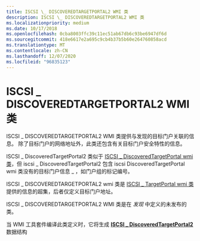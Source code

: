 ```yaml
---
title: ISCSI \_ DISCOVEREDTARGETPORTAL2 WMI 类
description: ISCSI \_ DISCOVEREDTARGETPORTAL2 WMI 类
ms.localizationpriority: medium
ms.date: 10/17/2018
ms.openlocfilehash: 0cba8003ffc39c11ec51ab67db6c93be6947df6d
ms.sourcegitcommit: 418e6617e2a695c9cb4b37b5b60e264760858acd
ms.translationtype: MT
ms.contentlocale: zh-CN
ms.lasthandoff: 12/07/2020
ms.locfileid: "96835123"
---
```

# <a name="iscsi_discoveredtargetportal2-wmi-class"></a>ISCSI \_ DISCOVEREDTARGETPORTAL2 WMI 类


ISCSI \_ DISCOVEREDTARGETPORTAL2 WMI 类提供与发现的目标门户关联的信息。 除了目标门户的网络地址外，此类还包含有关目标门户安全特性的信息。

ISCSI \_ DiscoveredTargetPortal2 类似于 [ISCSI \_ DiscoveredTargetPortal wmi 类](iscsi-discoveredtargetportal-wmi-class.md)，但 iscsi \_ DiscoveredTargetPortal2 包含 iscsi DiscoveredTargetPortal wmi 类没有的目标门户信息 \_ ，如门户组的标记编号。

ISCSI \_ DISCOVEREDTARGETPORTAL2 wmi 类是 [ISCSI \_ TargetPortal wmi 类](iscsi-targetportal-wmi-class.md)提供的信息的超集，后者仅定义目标门户地址。

ISCSI \_ DISCOVEREDTARGETPORTAL2 WMI 类是在 *发现* 中定义的未发布的类。

当 WMI 工具套件编译此类定义时，它将生成 [**ISCSI \_ DiscoveredTargetPortal2**](/windows-hardware/drivers/ddi/iscsifnd/ns-iscsifnd-_iscsi_discoveredtargetportal2) 数据结构

 

